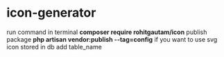 # icon-generator
run command in terminal **composer require rohitgautam/icon**
publish package **php artisan vendor:publish --tag=config**
if you want to use svg icon stored in db add table_name
